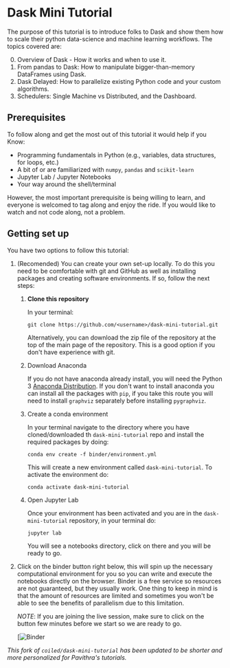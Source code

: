 # Dask Mini Tutorial

The purpose of this tutorial is to introduce folks to Dask and show them how to scale their python data-science and machine learning workflows. The topics covered are:

0. Overview of Dask - How it works and when to use it.
1. From pandas to Dask: How to manipulate bigger-than-memory DataFrames using Dask.
2. Dask Delayed: How to parallelize existing Python code and your custom algorithms.
3. Schedulers: Single Machine vs Distributed, and the Dashboard.

## Prerequisites

To follow along and get the most out of this tutorial it would help if you Know:

- Programming fundamentals in Python (e.g., variables, data structures, for loops, etc.)
- A bit of or are familiarized with `numpy`, `pandas` and `scikit-learn`
- Jupyter Lab / Jupyter Notebooks
- Your way around the shell/terminal

However, the most important prerequisite is being willing to learn, and everyone is
welcomed to tag along and enjoy the ride. If you would like to watch and not code along,
not a problem.

## Getting set up

You have two options to follow this tutorial:

1. (Recomended) You can create your own set-up locally. To do this you need to be comfortable with git and GitHub as well as installing packages and creating software environments. If so, follow the next steps:

    1. **Clone this repository**

        In your terminal:

        ```
        git clone https://github.com/<username>/dask-mini-tutorial.git
        ```
        Alternatively, you can download the zip file of the repository at the top of the main page of the repository. This is a good option if you don't have experience with git.

    2. Download Anaconda

        If you do not have anaconda already install, you will need the Python 3 [Anaconda Distribution](https://www.anaconda.com/products/individual). If you don't want to install anaconda you can install all the packages with `pip`, if you take this route you will need to install `graphviz` separately before installing `pygraphviz`.

    3. Create a conda environment

        In your terminal navigate to the directory where you have cloned/downloaded th `dask-mini-tutorial` repo and install the required packages by doing:

        ```
        conda env create -f binder/environment.yml
        ```

        This will create a new environment called `dask-mini-tutorial`. To activate the environment do:

        ```
        conda activate dask-mini-tutorial
        ```

    4. Open Jupyter Lab

        Once your environment has been activated and you are in the `dask-mini-tutorial` repository, in your terminal do:

        ```
        jupyter lab
        ```

        You will see a notebooks directory, click on there and you will be ready to go.

2. Click on the binder button right below, this will spin up the necessary computational environment for you so you can write and execute the notebooks directly on the browser. Binder is a free service so resources are not guaranteed, but they usually work. One thing to keep in mind is that the amount of resources are limited and sometimes you won't be able to see the benefits of parallelism due to this limitation.

    *NOTE*: If you are joining the live session, make sure to click on the button few minutes before we start so we are ready to go.

    [![Binder]()

*This fork of `coiled/dask-mini-tutorial` has been updated to be shorter and more personalized for Pavithra's tutorials.*
